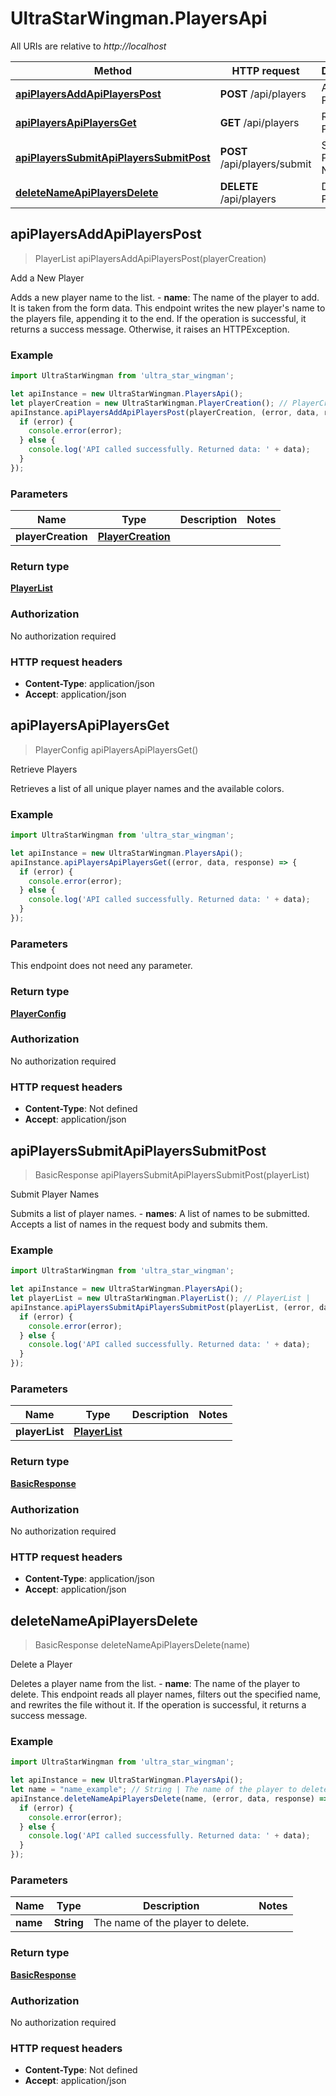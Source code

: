 # UltraStarWingman.PlayersApi

All URIs are relative to *http://localhost*

Method | HTTP request | Description
------------- | ------------- | -------------
[**apiPlayersAddApiPlayersPost**](PlayersApi.md#apiPlayersAddApiPlayersPost) | **POST** /api/players | Add a New Player
[**apiPlayersApiPlayersGet**](PlayersApi.md#apiPlayersApiPlayersGet) | **GET** /api/players | Retrieve Players
[**apiPlayersSubmitApiPlayersSubmitPost**](PlayersApi.md#apiPlayersSubmitApiPlayersSubmitPost) | **POST** /api/players/submit | Submit Player Names
[**deleteNameApiPlayersDelete**](PlayersApi.md#deleteNameApiPlayersDelete) | **DELETE** /api/players | Delete a Player



## apiPlayersAddApiPlayersPost

> PlayerList apiPlayersAddApiPlayersPost(playerCreation)

Add a New Player

Adds a new player name to the list.  - **name**: The name of the player to add. It is taken from the form data.  This endpoint writes the new player&#39;s name to the players file, appending it to the end. If the operation is successful, it returns a success message. Otherwise, it raises an HTTPException.

### Example

```javascript
import UltraStarWingman from 'ultra_star_wingman';

let apiInstance = new UltraStarWingman.PlayersApi();
let playerCreation = new UltraStarWingman.PlayerCreation(); // PlayerCreation | 
apiInstance.apiPlayersAddApiPlayersPost(playerCreation, (error, data, response) => {
  if (error) {
    console.error(error);
  } else {
    console.log('API called successfully. Returned data: ' + data);
  }
});
```

### Parameters


Name | Type | Description  | Notes
------------- | ------------- | ------------- | -------------
 **playerCreation** | [**PlayerCreation**](PlayerCreation.md)|  | 

### Return type

[**PlayerList**](PlayerList.md)

### Authorization

No authorization required

### HTTP request headers

- **Content-Type**: application/json
- **Accept**: application/json


## apiPlayersApiPlayersGet

> PlayerConfig apiPlayersApiPlayersGet()

Retrieve Players

Retrieves a list of all unique player names and the available colors.

### Example

```javascript
import UltraStarWingman from 'ultra_star_wingman';

let apiInstance = new UltraStarWingman.PlayersApi();
apiInstance.apiPlayersApiPlayersGet((error, data, response) => {
  if (error) {
    console.error(error);
  } else {
    console.log('API called successfully. Returned data: ' + data);
  }
});
```

### Parameters

This endpoint does not need any parameter.

### Return type

[**PlayerConfig**](PlayerConfig.md)

### Authorization

No authorization required

### HTTP request headers

- **Content-Type**: Not defined
- **Accept**: application/json


## apiPlayersSubmitApiPlayersSubmitPost

> BasicResponse apiPlayersSubmitApiPlayersSubmitPost(playerList)

Submit Player Names

Submits a list of player names.  - **names**: A list of names to be submitted.  Accepts a list of names in the request body and submits them.

### Example

```javascript
import UltraStarWingman from 'ultra_star_wingman';

let apiInstance = new UltraStarWingman.PlayersApi();
let playerList = new UltraStarWingman.PlayerList(); // PlayerList | 
apiInstance.apiPlayersSubmitApiPlayersSubmitPost(playerList, (error, data, response) => {
  if (error) {
    console.error(error);
  } else {
    console.log('API called successfully. Returned data: ' + data);
  }
});
```

### Parameters


Name | Type | Description  | Notes
------------- | ------------- | ------------- | -------------
 **playerList** | [**PlayerList**](PlayerList.md)|  | 

### Return type

[**BasicResponse**](BasicResponse.md)

### Authorization

No authorization required

### HTTP request headers

- **Content-Type**: application/json
- **Accept**: application/json


## deleteNameApiPlayersDelete

> BasicResponse deleteNameApiPlayersDelete(name)

Delete a Player

Deletes a player name from the list.  - **name**: The name of the player to delete.  This endpoint reads all player names, filters out the specified name, and rewrites the file without it. If the operation is successful, it returns a success message.

### Example

```javascript
import UltraStarWingman from 'ultra_star_wingman';

let apiInstance = new UltraStarWingman.PlayersApi();
let name = "name_example"; // String | The name of the player to delete.
apiInstance.deleteNameApiPlayersDelete(name, (error, data, response) => {
  if (error) {
    console.error(error);
  } else {
    console.log('API called successfully. Returned data: ' + data);
  }
});
```

### Parameters


Name | Type | Description  | Notes
------------- | ------------- | ------------- | -------------
 **name** | **String**| The name of the player to delete. | 

### Return type

[**BasicResponse**](BasicResponse.md)

### Authorization

No authorization required

### HTTP request headers

- **Content-Type**: Not defined
- **Accept**: application/json

